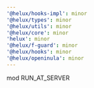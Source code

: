 ```yaml
---
'@helux/hooks-impl': minor
'@helux/types': minor
'@helux/utils': minor
'@helux/core': minor
'helux': minor
'@helux/f-guard': minor
'@helux/hooks': minor
'@helux/openinula': minor
---
```


mod RUN_AT_SERVER
